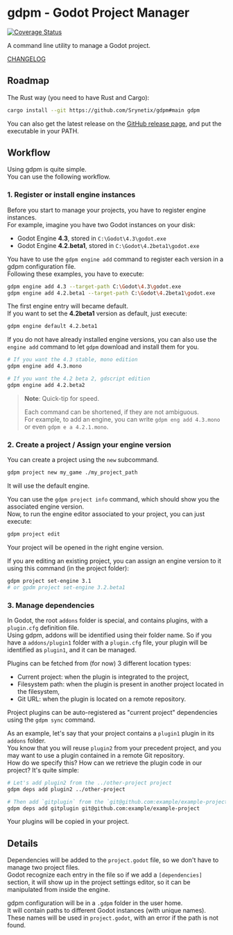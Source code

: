 # gdpm - Godot Project Manager

[![Coverage Status](https://coveralls.io/repos/github/Srynetix/gdpm/badge.svg?branch=main)](https://coveralls.io/github/Srynetix/gdpm?branch=main)

A command line utility to manage a Godot project.

[CHANGELOG](./CHANGELOG.md)

## Roadmap

The Rust way (you need to have Rust and Cargo):

```bash
cargo install --git https://github.com/Srynetix/gdpm#main gdpm
```

You can also get the latest release on the [GitHub release page](https://github.com/Srynetix/gdpm/releases), and put the executable in your PATH.

## Workflow

Using gdpm is quite simple.\
You can use the following workflow.

### 1. Register or install engine instances

Before you start to manage your projects, you have to register engine instances.\
For example, imagine you have two Godot instances on your disk:
- Godot Engine **4.3**, stored in `C:\Godot\4.3\godot.exe`
- Godot Engine **4.2.beta1**, stored in `C:\Godot\4.2beta1\godot.exe`

You have to use the `gdpm engine add` command to register each version in a gdpm configuration file.\
Following these examples, you have to execute:

```bash
gdpm engine add 4.3 --target-path C:\Godot\4.3\godot.exe
gdpm engine add 4.2.beta1 --target-path C:\Godot\4.2beta1\godot.exe
```

The first engine entry will became default.\
If you want to set the **4.2beta1** version as default, just execute:

```bash
gdpm engine default 4.2.beta1
```

If you do not have already installed engine versions, you can also use the `engine add` command to let `gdpm` download and install them for you.

```bash
# If you want the 4.3 stable, mono edition
gdpm engine add 4.3.mono

# If you want the 4.2 beta 2, gdscript edition
gdpm engine add 4.2.beta2
```

> **Note**: Quick-tip for speed.
>
> Each command can be shortened, if they are not ambiguous.\
> For example, to add an engine, you can write `gdpm eng add 4.3.mono` or even `gdpm e a 4.2.1.mono`.

### 2. Create a project / Assign your engine version

You can create a project using the `new` subcommand.

```bash
gdpm project new my_game ./my_project_path
```

It will use the default engine.

You can use the `gdpm project info` command, which should show you the associated engine version.\
Now, to run the engine editor associated to your project, you can just execute:

```bash
gdpm project edit
```

Your project will be opened in the right engine version.

If you are editing an existing project, you can assign an engine version to it using this command (in the project folder):

```bash
gdpm project set-engine 3.1
# or gpdm project set-engine 3.2.beta1
```

### 3. Manage dependencies

In Godot, the root `addons` folder is special, and contains plugins, with a `plugin.cfg` definition file.\
Using gdpm, addons will be identified using their folder name. So if you have a `addons/plugin1` folder with a `plugin.cfg` file,
your plugin will be identified as `plugin1`, and it can be managed.

Plugins can be fetched from (for now) 3 different location types:
- Current project: when the plugin is integrated to the project,
- Filesystem path: when the plugin is present in another project located in the filesystem,
- Git URL: when the plugin is located on a remote repository.

Project plugins can be auto-registered as "current project" dependencies using the `gdpm sync` command.

As an example, let's say that your project contains a `plugin1` plugin in its `addons` folder.\
You know that you will reuse `plugin2` from your precedent project, and you may want to use a plugin contained in a remote Git repository.\
How do we specify this? How can we retrieve the plugin code in our project? It's quite simple:

```bash
# Let's add plugin2 from the ../other-project project
gdpm deps add plugin2 ../other-project

# Then add `gitplugin` from the `git@github.com:example/example-project` project
gdpm deps add gitplugin git@github.com:example/example-project
```

Your plugins will be copied in your project.

## Details

Dependencies will be added to the `project.godot` file, so we don't have to manage two project files.\
Godot recognize each entry in the file so if we add a `[dependencies]` section, it will show up in the project settings editor, so it can be manipulated from inside the engine.

gdpm configuration will be in a `.gdpm` folder in the user home.\
It will contain paths to different Godot instances (with unique names).\
These names will be used in `project.godot`, with an error if the path is not found.